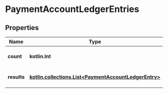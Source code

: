 
# PaymentAccountLedgerEntries

## Properties
| Name | Type | Description | Notes |
| ------------ | ------------- | ------------- | ------------- |
| **count** | **kotlin.Int** | The number of PaymentAccountLedgerEntry resources found. |  [optional] |
| **results** | [**kotlin.collections.List&lt;PaymentAccountLedgerEntry&gt;**](PaymentAccountLedgerEntry.md) | The PaymentAccountLedgerEntry resources found. |  [optional] |



